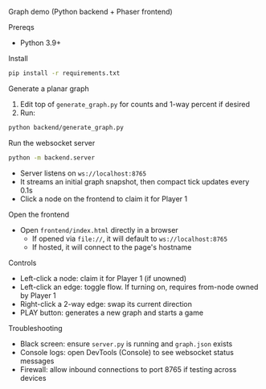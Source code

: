 Graph demo (Python backend + Phaser frontend)

Prereqs

- Python 3.9+

Install

```bash
pip install -r requirements.txt
```

Generate a planar graph

1) Edit top of `generate_graph.py` for counts and 1-way percent if desired
2) Run:

```bash
python backend/generate_graph.py
```

Run the websocket server

```bash
python -m backend.server
```

- Server listens on `ws://localhost:8765`
- It streams an initial graph snapshot, then compact tick updates every 0.1s
- Click a node on the frontend to claim it for Player 1

Open the frontend

- Open `frontend/index.html` directly in a browser
  - If opened via `file://`, it will default to `ws://localhost:8765`
  - If hosted, it will connect to the page's hostname

Controls

- Left-click a node: claim it for Player 1 (if unowned)
- Left-click an edge: toggle flow. If turning on, requires from-node owned by Player 1
- Right-click a 2-way edge: swap its current direction
- PLAY button: generates a new graph and starts a game

Troubleshooting

- Black screen: ensure `server.py` is running and `graph.json` exists
- Console logs: open DevTools (Console) to see websocket status messages
- Firewall: allow inbound connections to port 8765 if testing across devices


